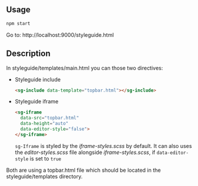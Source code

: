 ## Usage

``` bash
npm start
```

Go to: http://localhost:9000/styleguide.html


## Description

In styleguide/templates/main.html you can those two directives:

- Styleguide include

  ``` HTML
  <sg-include data-template="topbar.html"></sg-include>
  ```
- Styleguide iframe

  ``` HTML
  <sg-iframe
    data-src="topbar.html"
    data-height="auto"
    data-editor-style="false">
  </sg-iframe>
  ```

  `sg-Iframe` is styled by the _iframe-styles.scss_ by default. It can also uses the _editor-styles.scss_ file alongside _iframe-styles.scss_, if `data-editor-style` is set to `true`

Both are using a topbar.html file which should be located in the styleguide/templates directory.